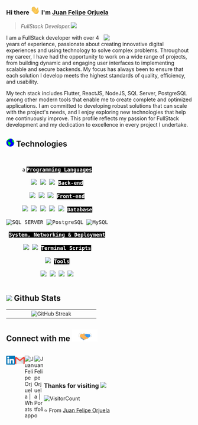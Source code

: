 ### Hi there <img src="https://github.com/SatYu26/SatYu26/blob/master/Assets/Hi.gif?raw=true" width="25px"> I'm [Juan Felipe Orjuela](https://asdfghjkasdfgh.com)
>
><p><em>FullStack Developer.</a><img src="https://media.giphy.com/media/WUlplcMpOCEmTGBtBW/giphy.gif" width="30"></em></p>

<img align='right' src="https://media.giphy.com/media/lP8xu5t2DLGG045H8F/giphy.gif" width="240">

<div>
  <p>
I am a FullStack developer with over 4 years of experience, passionate about creating innovative digital experiences and using technology to solve complex problems. Throughout my career, I have had the opportunity to work on a wide range of projects, from building dynamic and engaging user interfaces to implementing scalable and secure backends. My focus has always been to ensure that each solution I develop meets the highest standards of quality, efficiency, and usability.

My tech stack includes Flutter, ReactJS, NodeJS, SQL Server, PostgreSQL among other modern tools that enable me to create complete and optimized applications. I am committed to developing robust solutions that can scale with the project's needs, and I enjoy exploring new technologies that help me continuously improve. This profile reflects my passion for FullStack development and my dedication to excellence in every project I undertake.
  </p>
</div>


## <img src="https://github.com/SatYu26/SatYu26/blob/master/Assets/Earth.gif?raw=true" width="22px"> Technologies

<br>

<!-- https://cdn.svgporn.com/logos/salesforce.svg -->

<p style="display: inline-block;" align="center">a
  <kbd style="background: transparent;">
    <kbd style="background: #000000;color: #fff; font-weight: 600;">Programming Languages</kbd>
    <br>
    <br>
    <img width="30px" src="https://cdn.svgporn.com/logos/javascript.svg" />
    <img width="30px" src="https://cdn.svgporn.com/logos/typescript-icon.svg" />
    <img width="27px" src="https://cdn.svgporn.com/logos/c-sharp.svg" />
  </kbd>
   <kbd style="background: transparent;">
    <kbd style="background: #000000;color: #fff; font-weight: 600;">Back-end</kbd>
    <br>
    <br>
    <img width="27px" src="https://cdn.svgporn.com/logos/python.svg" />
    <img width="27px" src="https://cdn.svgporn.com/logos/nodejs-icon.svg" />
    <img width="30px" src="https://cdn.svgporn.com/logos/dotnet.svg" />
  </kbd>
  <kbd style="background: transparent;">
    <kbd style="background: #000000;color: #fff; font-weight: 600;">Front-end</kbd>
    <br>
    <br>
    <img width="26px" src="https://cdn.worldvectorlogo.com/logos/html-1.svg" />
    <img width="26px" src="https://cdn.worldvectorlogo.com/logos/css-3.svg" />
    <img width="23px" src="https://cdn.svgporn.com/logos/flutter.svg" />
    <img width="30px" src="https://cdn.svgporn.com/logos/react.svg" />
    <img width="37px" src="https://cdn.worldvectorlogo.com/logos/tailwindcss.svg" />
  </kbd>
  <kbd style="background: transparent;">
    <kbd style="background: #000000;color: #fff; font-weight: 600;">Database</kbd>
    <br>
    <br>
    <img width="30px" title="SQL SERVER" src="https://www.svgrepo.com/show/473725/microsoftsqlserver.svg" />
    <img width="30px" title="PostgreSQL" src="https://cdn.svgporn.com/logos/postgresql.svg" />
    <img width="30px" title="MySQL" src="https://cdn.svgporn.com/logos/mysql-icon.svg" />
  </kbd>
  <br>
  <br>
  <kbd style="background: transparent;">
    <kbd style="background: #000000;color: #fff; font-weight: 600;">System, Networking & Deployment</kbd>
    <br>
    <br>
    <img width="30px" src="https://cdn.svgporn.com/logos/github-octocat.svg" />
    <img width="28px" src="https://cdn.svgporn.com/logos/git-icon.svg" />
  </kbd>
  <kbd style="background: transparent;">
    <kbd style="background: #000000;color: #fff; font-weight: 600;">Terminal Scripts</kbd>
    <br>
    <br>
    <img width="27px" src="https://cdn.svgporn.com/logos/bash-icon.svg" />
  </kbd>
  <kbd style="background: transparent;">
    <kbd style="background: #000000;color: #fff; font-weight: 600;">Tools</kbd>
    <br>
    <br>
    <img width="30px" src="https://cdn.svgporn.com/logos/visual-studio-code.svg" />
    <img width="36px" src="https://cdn.svgporn.com/logos/github-copilot.svg" />
    <img width="30px" src="https://cdn.svgporn.com/logos/openai-icon.svg" />
    <img height="25px" src="https://cdn.svgporn.com/logos/claude.svg" />
  </kbd>
</p>

## <img src="https://media.giphy.com/media/iY8CRBdQXODJSCERIr/giphy.gif" width="35"><b> Github Stats </b>

<p align="center">
  <table align="center">
    <tr border="none">
      <td width="50%" align="center">
        <img src="https://streak-stats.demolab.com/?user=felipeorjuela21&theme=whatsapp-dark&border_radius=10&mode=weekly" alt="GitHub Streak" style="max-width: 100%">
      </td>
    </tr>
  </table>
</p>

## Connect with me <img src="https://github.com/SatYu26/SatYu26/blob/master/Assets/Handshake.gif?raw=true" height="32px">

  <br>
  <a href="https://www.linkedin.com/in/juan-orjuela-orjuela/" target="_blank">
    <img align="left" alt="Juan Felipe Orjuela | Linkedin" width="24px" src="https://raw.githubusercontent.com/SatYu26/SatYu26/c58140b559bf4b3c4d324b8edbd61bc11e7095cf/Assets/Linkedin.svg" />
  </a>
  <a href="mailto:juanorjuela206@gmail.com" target="_blank">
    <img align="left" alt="Juan Felipe Orjuela | Gmail" width="26px" src="https://raw.githubusercontent.com/SatYu26/SatYu26/c58140b559bf4b3c4d324b8edbd61bc11e7095cf/Assets/Gmail.svg" />
  </a>
  <a href="https://wa.me/+573136486022" target="_blank">
    <img align="left" alt="Juan Felipe Orjuela | Whatsapp" width="26px" src="https://cdn.svgporn.com/logos/whatsapp-icon.svg" />
  </a>
  <a href="www.dkjccniencoie.com" target="_blank">
    <img align="left" alt="Juan Felipe Orjuela | Portfolio" width="26px" src="https://www.svgrepo.com/show/106961/portfolio.svg" />
  </a>

<br><br>

### Thanks for visiting <img src="https://media.giphy.com/media/xT0GqkVV1VtG7tqS08/giphy.gif" height="15px">

![VisitorCount](https://profile-counter.glitch.me/felipeorjuela21/count.svg)

⭐️ From [Juan Felipe Orjuela](https://github.com/felipeorjuela21)

